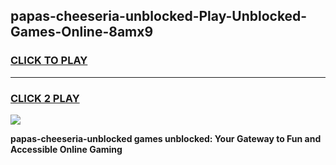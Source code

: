 
## papas-cheeseria-unblocked-Play-Unblocked-Games-Online-8amx9
<h3>
<a href="https://premium76.site?title=papas-cheeseria-unblocked&ref=25A">CLICK TO PLAY</a></h3>
<hr>

<h3>
<a href="https://premium76.site?title=papas-cheeseria-unblocked&ref=25A">CLICK 2 PLAY</a>
  
</h3>

<a href="https://premium76.site?title=papas-cheeseria-unblocked&ref=25A"><img src="https://clearcache.store/games.png"></a>


**papas-cheeseria-unblocked games unblocked: Your Gateway to Fun and Accessible Online Gaming**
